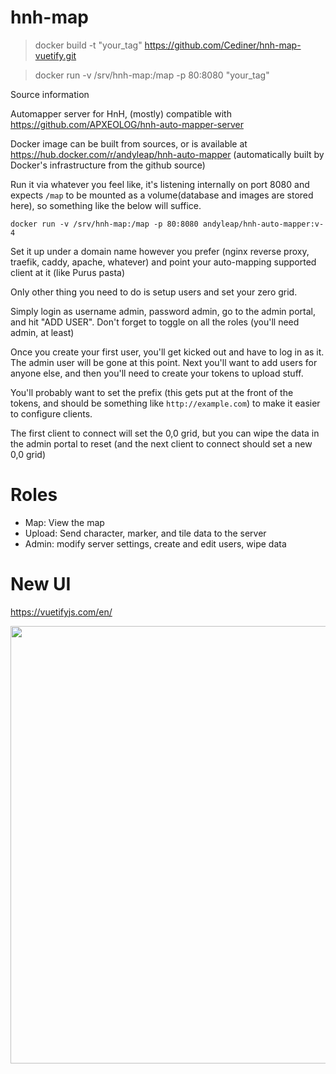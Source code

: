 # hnh-map

> docker build -t "your_tag" https://github.com/Cediner/hnh-map-vuetify.git

> docker run -v /srv/hnh-map:/map -p 80:8080 "your_tag"

Source information

Automapper server for HnH, (mostly) compatible with https://github.com/APXEOLOG/hnh-auto-mapper-server

Docker image can be built from sources, or is available at https://hub.docker.com/r/andyleap/hnh-auto-mapper
(automatically built by Docker's infrastructure from the github source)

Run it via whatever you feel like, it's listening internally on port 8080 and expects `/map` to be mounted as a volume(database and images are stored here), so something like the below will suffice.

    docker run -v /srv/hnh-map:/map -p 80:8080 andyleap/hnh-auto-mapper:v-4

Set it up under a domain name however you prefer (nginx reverse proxy, traefik, caddy, apache, whatever) and point your auto-mapping supported client at it (like Purus pasta)

Only other thing you need to do is setup users and set your zero grid.

Simply login as username admin, password admin, go to the admin portal, and hit "ADD USER". Don't forget to toggle on all the roles (you'll need admin, at least)

Once you create your first user, you'll get kicked out and have to log in as it.
The admin user will be gone at this point. Next you'll want to add users for anyone else, and then you'll need to create your tokens to upload stuff.

You'll probably want to set the prefix (this gets put at the front of the tokens, and should be something like `http://example.com`) to make it easier to configure clients.

The first client to connect will set the 0,0 grid, but you can wipe the data in the admin portal to reset (and the next client to connect should set a new 0,0 grid)

Roles
=====

- Map: View the map
- Upload: Send character, marker, and tile data to the server
- Admin: modify server settings, create and edit users, wipe data

# New UI

https://vuetifyjs.com/en/

<img src="https://media.discordapp.net/attachments/684797888475562014/835232175283634216/unknown.png" width="700">
